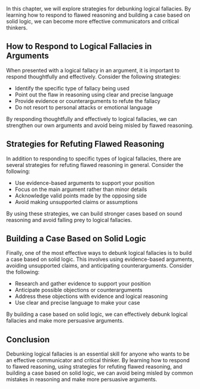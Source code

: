 
In this chapter, we will explore strategies for debunking logical fallacies. By learning how to respond to flawed reasoning and building a case based on solid logic, we can become more effective communicators and critical thinkers.

How to Respond to Logical Fallacies in Arguments
------------------------------------------------

When presented with a logical fallacy in an argument, it is important to respond thoughtfully and effectively. Consider the following strategies:

* Identify the specific type of fallacy being used
* Point out the flaw in reasoning using clear and precise language
* Provide evidence or counterarguments to refute the fallacy
* Do not resort to personal attacks or emotional language

By responding thoughtfully and effectively to logical fallacies, we can strengthen our own arguments and avoid being misled by flawed reasoning.

Strategies for Refuting Flawed Reasoning
----------------------------------------

In addition to responding to specific types of logical fallacies, there are several strategies for refuting flawed reasoning in general. Consider the following:

* Use evidence-based arguments to support your position
* Focus on the main argument rather than minor details
* Acknowledge valid points made by the opposing side
* Avoid making unsupported claims or assumptions

By using these strategies, we can build stronger cases based on sound reasoning and avoid falling prey to logical fallacies.

Building a Case Based on Solid Logic
------------------------------------

Finally, one of the most effective ways to debunk logical fallacies is to build a case based on solid logic. This involves using evidence-based arguments, avoiding unsupported claims, and anticipating counterarguments. Consider the following:

* Research and gather evidence to support your position
* Anticipate possible objections or counterarguments
* Address these objections with evidence and logical reasoning
* Use clear and precise language to make your case

By building a case based on solid logic, we can effectively debunk logical fallacies and make more persuasive arguments.

Conclusion
----------

Debunking logical fallacies is an essential skill for anyone who wants to be an effective communicator and critical thinker. By learning how to respond to flawed reasoning, using strategies for refuting flawed reasoning, and building a case based on solid logic, we can avoid being misled by common mistakes in reasoning and make more persuasive arguments.

